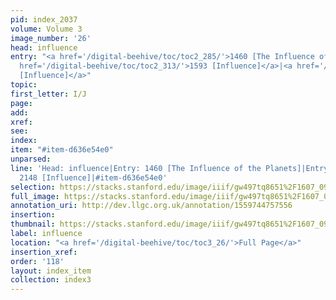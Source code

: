 ```yaml
---
pid: index_2037
volume: Volume 3
image_number: '26'
head: influence
entry: "<a href='/digital-beehive/toc/toc2_285/'>1460 [The Influence of the Planets]</a>|<a
  href='/digital-beehive/toc/toc2_313/'>1593 [Influence]</a>|<a href='/digital-beehive/toc/toc2_380/'>2148
  [Influence]</a>"
topic: 
first_letter: I/J
page: 
add: 
xref: 
see: 
index: 
item: "#item-d636e54e0"
unparsed: 
line: 'Head: influence|Entry: 1460 [The Influence of the Planets]|Entry: 1593 [Influence]|Entry:
  2148 [Influence]|#item-d636e54e0'
selection: https://stacks.stanford.edu/image/iiif/gw497tq8651%2F1607_0969/425,2055,774,138/full/0/default.jpg
full_image: https://stacks.stanford.edu/image/iiif/gw497tq8651%2F1607_0969/full/full/0/default.jpg
annotation_uri: http://dev.llgc.org.uk/annotation/1559744757556
insertion: 
thumbnail: https://stacks.stanford.edu/image/iiif/gw497tq8651%2F1607_0969/425,2055,774,138/150,/0/default.jpg
label: influence
location: "<a href='/digital-beehive/toc/toc3_26/'>Full Page</a>"
insertion_xref: 
order: '118'
layout: index_item
collection: index3
---
```

